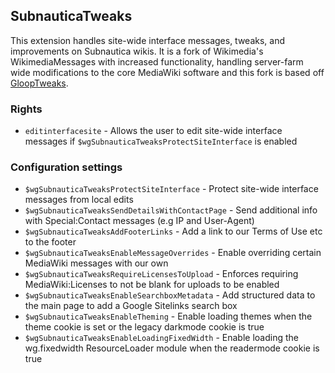 ## SubnauticaTweaks
This extension handles site-wide interface messages, tweaks, and improvements on Subnautica wikis. It is a fork of Wikimedia's WikimediaMessages with increased functionality, handling server-farm wide modifications to the core MediaWiki software and this fork is based off [GloopTweaks](https://github.com/glooptweaks/mediawiki-extensions-GloopTweaks).

### Rights
* `editinterfacesite` - Allows the user to edit site-wide interface messages if `$wgSubnauticaTweaksProtectSiteInterface` is enabled

### Configuration settings
* `$wgSubnauticaTweaksProtectSiteInterface` - Protect site-wide interface messages from local edits
* `$wgSubnauticaTweaksSendDetailsWithContactPage` - Send additional info with Special:Contact messages (e.g IP and User-Agent)
* `$wgSubnauticaTweaksAddFooterLinks` - Add a link to our Terms of Use etc to the footer
* `$wgSubnauticaTweaksEnableMessageOverrides` - Enable overriding certain MediaWiki messages with our own
* `$wgSubnauticaTweaksRequireLicensesToUpload` - Enforces requiring MediaWiki:Licenses to not be blank for uploads to be enabled
* `$wgSubnauticaTweaksEnableSearchboxMetadata` - Add structured data to the main page to add a Google Sitelinks search box
* `$wgSubnauticaTweaksEnableTheming` - Enable loading themes when the theme cookie is set or the legacy darkmode cookie is true
* `$wgSubnauticaTweaksEnableLoadingFixedWidth` - Enable loading the wg.fixedwidth ResourceLoader module when the readermode cookie is true